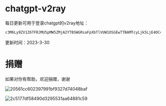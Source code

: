 # chatgpt-v2ray

每日更新可用于登录chatgpt的v2ray地址：

```bash
c3M6Ly9ZV1Z6TFRJMU5pMW5ZMjA2YTBSWGRsaFpXbTlVUW1OSGEwTTBAMTcyLjk5LjE4OC45OTo4ODgyIyVFOCU4RCVCNyVFNSU4NSVCMCVFMyU4MCU5MCVFNCVCQiU5OCVFOCVCNCVCOSVFNiU4RSVBOCVFOCU4RCU5MCVFRiVCQyU5QWh0dHBzJTNBJTJGJTJGdHQudmclMkZ2aXAlRTMlODAlOTExNA0K
```

更新时间：2023-3-30

# 捐赠

如果对你有帮助，欢迎捐赠，谢谢

![20561cc602397991bf9327d74048baf](https://user-images.githubusercontent.com/10558124/228797642-42714b67-78f7-4a26-9c7e-df9626a9f918.jpg)


![2c5177df58490d3295531aa64881c59](https://user-images.githubusercontent.com/10558124/228797844-561d8418-7666-4848-84b8-aff1cae4039a.jpg)
